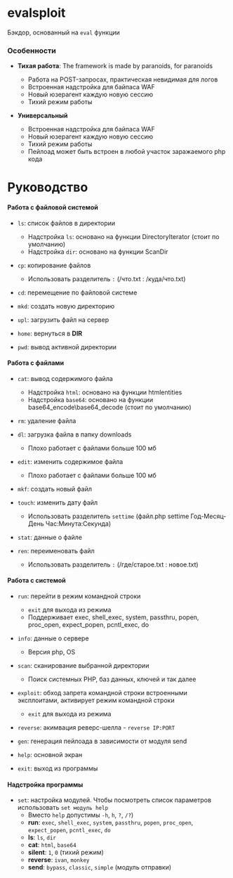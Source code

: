 # evalsploit
Бэкдор, основанный на `eval` функции 


### Особенности

-   **Тихая работа**: The framework is made by paranoids, for paranoids
    -   Работа на POST-запросах, практическая невидимая для логов
    -   Встроенная надстройка для байпаса WAF
    -   Новый юзерагент каждую новую сессию
    -   Тихий режим работы 

-   **Универсальный**
    -   Встроенная надстройка для байпаса WAF
    -   Новый юзерагент каждую новую сессию
    -   Тихий режим работы
    -   Пейлоад может быть встроен в любой участок заражаемого php кода


# Руководство

#### Работа с файловой системой

-   `ls`: список файлов в директории 
    -   Надстройка `ls`: основано на функции DirectoryIterator (стоит по умолчанию)
	-   Надстройка `dir`: основано на функции ScanDir

-   `cp`: копирование файлов
    -   Использовать разделитель ` : ` (/что.txt : /куда/что.txt)

-   `cd`: перемещение по файловой системе

-	`mkd`: создать новую директорию

-	`upl`: загрузить файл на сервер

-	`home`: вернуться в __DIR__

-	`pwd`: вывод активной директории

#### Работа с файлами

-   `cat`: вывод содержимого файла
    -   Надстройка `html`: основано на функции htmlentities
	-   Надстройка `base64`: основано на функции base64_encode\base64_decode (стоит по умолчанию)

-   `rm`: удаление файла

-   `dl`: загрузка файла в папку downloads
	-	Плохо работает с файлами больше 100 мб
	
-   `edit`: изменить содержимое файла
	-	Плохо работает с файлами больше 100 мб

-	`mkf`: создать новый файл

-	`touch`: изменить дату файл
	-	Использовать разделитель ` settime ` (файл.php settime Год-Месяц-День Час:Минута:Секунда)

-	`stat`: данные о файле

-	`ren`: переименовать файл
	-	Использовать разделитель ` : ` (/где/старое.txt : новое.txt)


#### Работа с системой

-   `run`: перейти  в режим командной строки
	-	`exit` для выхода из режима 
	-	Поддерживает exec, shell_exec, system, passthru, popen, proc_open, expect_popen, pcntl_exec, do
	
-	`info`: данные о сервере
	-	Версия php, OS
	
-	`scan`: сканирование выбранной директории
	-	Поиск системных PHP, баз данных, ключей и так далее
	
-	`exploit`: обход запрета командной строки встроенными эксплоитами, активирует режим командной строки
	-	`exit` для выхода из режима 

-	`reverse`: акимвация реверс-шелла - `reverse IP:PORT`
	
-	`gen`: генерация пейлоада в зависимости от модуля send
	
-	`help`: основной экран
	
-	`exit`: выход из программы
	
	
	
#### Надстройка программы

-	`set`: настройка модулей. Чтобы посмотреть список параметров использовать `set модуль help`
	-	Вместо `help` допустимы `-h`, `h`, `?`, `/?`)
	-	**run**: `exec`, `shell_exec`, `system`, `passthru`, `popen`, `proc_open`, `expect_popen`, `pcntl_exec`, `do`
	-	**ls**: `ls`, `dir`
	-	**cat**: `html`, `base64`
	-	**silent**: `1`, `0` (тихий режим)
	-	**reverse**: `ivan`, `monkey` 
	-	**send**: `bypass`, `classic`, `simple` (модуль отправки)
	
